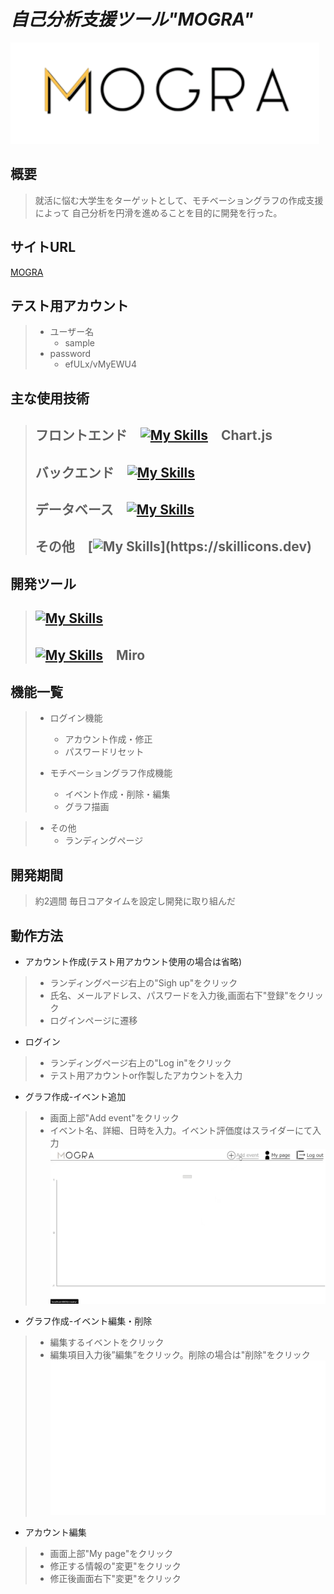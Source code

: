 # *自己分析支援ツール"MOGRA"* 


![MOGRA title](images/logo.png)

## 概要
> 就活に悩む大学生をターゲットとして、モチベーショングラフの作成支援によって
> 自己分析を円滑を進めることを目的に開発を行った。


## サイトURL <!-- URLは用意してください -->

<a href="https://mogra.ngrok.app/" target="_blank" rel="noopener noreferrer">MOGRA</a>


## テスト用アカウント <!--用意するのであれば作っておいてください -->

> - ユーザー名
>     - sample
> - password
>     - efULx/vMyEWU4

## 主な使用技術 <!--　必要であればver等追記してください --> 
> ## フロントエンド　[![My Skills](https://skillicons.dev/icons?i=js,html,css)](https://skillicons.dev)　Chart.js
> ## バックエンド　[![My Skills](https://skillicons.dev/icons?i=django)](https://skillicons.dev)
> ## データベース　[![My Skills](https://skillicons.dev/icons?i=mysql)](https://skillicons.dev)
> ## その他　[![My Skills](https://skillicons.dev/icons?i=nginx,docker,)](https://skillicons.dev)

## 開発ツール
> ## [![My Skills](https://skillicons.dev/icons?i=figma,git,github)](https://skillicons.dev)
> ## [![My Skills](https://skillicons.dev/icons?i=vscode,discord)](https://skillicons.dev)　Miro

## 機能一覧

> - ログイン機能
>     - アカウント作成・修正 
>     - パスワードリセット
>
> - モチベーショングラフ作成機能
>     - イベント作成・削除・編集
>     - グラフ描画

> - その他
>     - ランディングページ

## 開発期間

> 約2週間 
> 毎日コアタイムを設定し開発に取り組んだ

## 動作方法
- アカウント作成(テスト用アカウント使用の場合は省略)
> - ランディングページ右上の"Sigh up"をクリック
> - 氏名、メールアドレス、パスワードを入力後,画面右下"登録"をクリック
> - ログインページに遷移


- ログイン
> - ランディングページ右上の"Log in"をクリック
> - テスト用アカウントor作製したアカウントを入力

- グラフ作成-イベント追加
> - 画面上部"Add event"をクリック
> - イベント名、詳細、日時を入力。イベント評価度はスライダーにて入力
> ![MOGRA demo1](images/demo1.gif)

- グラフ作成-イベント編集・削除
> - 編集するイベントをクリック
> - 編集項目入力後”編集”をクリック。削除の場合は"削除"をクリック
> ![MOGRA demo2](images/demo2.gif)

   
- アカウント編集
> - 画面上部"My page"をクリック
> - 修正する情報の"変更"をクリック
> - 修正後画面右下"変更"をクリック



